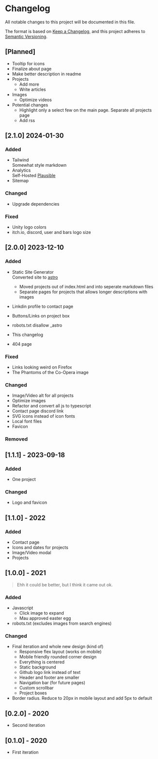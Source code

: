 # Changelog

All notable changes to this project will be documented in this file.

The format is based on [Keep a Changelog](https://keepachangelog.com/en/1.0.0/),
and this project adheres to [Semantic Versioning](https://semver.org/spec/v2.0.0.html).

## [Planned]

- Tooltip for icons
- Finalize about page
- Make better description in readme
- Projects
  - Add more
  - Write articles
- Images
  - Optimize videos
- Potential changes
  - Highlight only a select few on the main page. Separate all projects page
  - Add rss

## [2.1.0] 2024-01-30

### Added

- Tailwind\
  Somewhat style markdown
- Analytics\
  Self-Hosted [Plausible](https://plausible.io)
- Sitemap

### Changed

- Upgrade dependencies

### Fixed

- Unity logo colors
- itch.io, discord, user and bars logo size

## [2.0.0] 2023-12-10

### Added

- Static Site Generator\
  Converted site to [astro](https://astro.build/)

  - Moved projects out of index.html and into seperate markdown files
  - Separate pages for projects that allows longer descriptions with images

- Linkdin profile to contact page
- Buttons/Links on project box
- robots.txt disallow \_astro
- This changelog
- 404 page

### Fixed

- Links looking weird on Firefox
- The Phantoms of the Co-Opera image

### Changed

- Image/Video alt for all projects
- Optimize images
- Refactor and convert all js to typescript
- Contact page discord link
- SVG icons instead of icon fonts
- Local font files
- Favicon

### Removed

## [1.1.1] - 2023-09-18

### Added

- One project

### Changed

- Logo and favicon

## [1.1.0] - 2022

### Added

- Contact page
- Icons and dates for projects
- Image/Video modal
- Projects

## [1.0.0] - 2021

> Ehh it could be better, but I think it came out ok.

### Added

- Javascript
  - Click image to expand
  - Mau approved easter egg
- robots.txt (excludes images from search engines)

### Changed

- Final iteration and whole new design (kind of)
  - Responsive flex layout (works on mobile)
  - Mobile friendly rounded corner design
  - Everything is centered
  - Static background
  - Github logo link instead of text
  - Header and footer are smaller
  - Navigation bar (for future pages)
  - Custom scrollbar
  - Project boxes
- Border radius. Reduce to 20px in mobile layout and add 5px to default

## [0.2.0] - 2020

- Second iteration

## [0.1.0] - 2020

- First iteration
